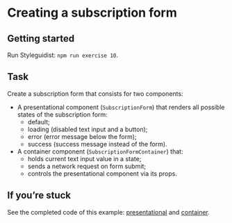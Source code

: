 # Creating a subscription form

## Getting started

Run Styleguidist: `npm run exercise 10`.

## Task

Create a subscription form that consists for two components:

* A presentational component (`SubscriptionForm`) that renders all possible states of the subscription form:
  * default;
  * loading (disabled text input and a button);
  * error (error message below the form);
  * success (success message instead of the form).
* A container component (`SubscriptionFormContainer`) that:
  * holds current text input value in a state;
  * sends a network request on form submit;
  * controls the presentational component via its props.

## If you’re stuck

See the completed code of this example: [presentational](../../components/app/SubscriptionForm.js) and [container](../../components/app/SubscriptionFormContainer.js).
